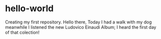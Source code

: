 # hello-world
Creating my first repository.
Hello there,
Today I had a walk with my dog meanwhile I listened the new Ludovico Einaudi Album;
I heard the first day of that colection! 
